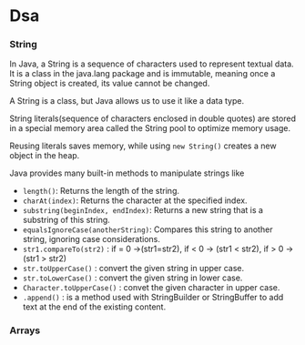 # Dsa

### String  
In Java, a String is a sequence of characters used to represent textual data. It is a class in the java.lang package and is immutable, meaning once a String object is created, its value cannot be changed.  
  
A String is a class, but Java allows us to use it like a data type.  

String literals(sequence of characters enclosed in double quotes) are stored in a special memory area called the String pool to optimize memory usage.  

Reusing literals saves memory, while using `new String()` creates a new object in the heap.  

Java provides many built-in methods to manipulate strings like   
- `length()`: Returns the length of the string.
- `charAt(index)`: Returns the character at the specified index.
- `substring(beginIndex, endIndex)`: Returns a new string that is a substring of this string.
- `equalsIgnoreCase(anotherString)`: Compares this string to another string, ignoring case considerations.
- `str1.compareTo(str2)` : if = 0 ->(str1=str2), if < 0 -> (str1 < str2), if > 0 -> (str1 > str2)
- `str.toUpperCase()` : convert the given string in upper case.
- `str.toLowerCase()` : convert the given string in lower case.
- `Character.toUpperCase()` : convet the given character in upper case.
- `.append()` : is a method used with StringBuilder or StringBuffer to add text at the end of the existing content.

### Arrays
